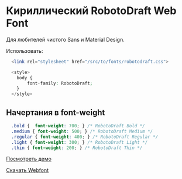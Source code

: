 # Кириллический RobotoDraft Web Font

Для любителей чистого Sans и Material Design.

Использовать:

```php
  <link rel="stylesheet" href="/src/to/fonts/robotodraft.css">

  <style>
    body {
        font-family: RobotoDraft;
    }
  </style>
```

## Начертания в font-weight

```css
  .bold {  font-weight: 700; } /* RobotoDraft Bold */
  .medium { font-weight: 500; } /* RobotoDraft Medium */
  .regular { font-weight: 400; } /* RobotoDraft Regular */
  .light { font-weight: 300; } /* RobotoDraft Light */
  .thin { font-weight: 200; } /* RobotoDraft Thin */
```
[Посмотреть демо](http://lab.andreystarkov.ru/robotodraft)

[Скачать Webfont](https://github.com/andreystarkov/robotodraft-cyrillic-webfont/archive/master.zip)
